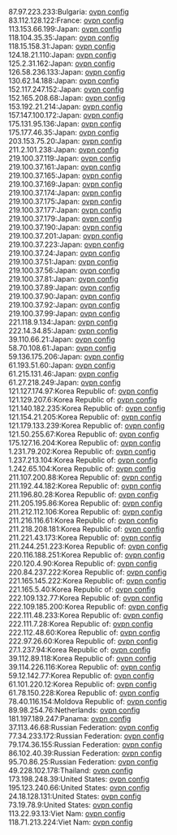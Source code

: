 87.97.223.233:Bulgaria: [ovpn config](vpn/87_97_223_233.ovpn)  
83.112.128.122:France: [ovpn config](vpn/83_112_128_122.ovpn)  
113.153.66.199:Japan: [ovpn config](vpn/113_153_66_199.ovpn)  
118.104.35.35:Japan: [ovpn config](vpn/118_104_35_35.ovpn)  
118.15.158.31:Japan: [ovpn config](vpn/118_15_158_31.ovpn)  
124.18.21.110:Japan: [ovpn config](vpn/124_18_21_110.ovpn)  
125.2.31.162:Japan: [ovpn config](vpn/125_2_31_162.ovpn)  
126.58.236.133:Japan: [ovpn config](vpn/126_58_236_133.ovpn)  
130.62.14.188:Japan: [ovpn config](vpn/130_62_14_188.ovpn)  
152.117.247.152:Japan: [ovpn config](vpn/152_117_247_152.ovpn)  
152.165.208.68:Japan: [ovpn config](vpn/152_165_208_68.ovpn)  
153.192.21.214:Japan: [ovpn config](vpn/153_192_21_214.ovpn)  
157.147.100.172:Japan: [ovpn config](vpn/157_147_100_172.ovpn)  
175.131.95.136:Japan: [ovpn config](vpn/175_131_95_136.ovpn)  
175.177.46.35:Japan: [ovpn config](vpn/175_177_46_35.ovpn)  
203.153.75.20:Japan: [ovpn config](vpn/203_153_75_20.ovpn)  
211.2.101.238:Japan: [ovpn config](vpn/211_2_101_238.ovpn)  
219.100.37.119:Japan: [ovpn config](vpn/219_100_37_119.ovpn)  
219.100.37.161:Japan: [ovpn config](vpn/219_100_37_161.ovpn)  
219.100.37.165:Japan: [ovpn config](vpn/219_100_37_165.ovpn)  
219.100.37.169:Japan: [ovpn config](vpn/219_100_37_169.ovpn)  
219.100.37.174:Japan: [ovpn config](vpn/219_100_37_174.ovpn)  
219.100.37.175:Japan: [ovpn config](vpn/219_100_37_175.ovpn)  
219.100.37.177:Japan: [ovpn config](vpn/219_100_37_177.ovpn)  
219.100.37.179:Japan: [ovpn config](vpn/219_100_37_179.ovpn)  
219.100.37.190:Japan: [ovpn config](vpn/219_100_37_190.ovpn)  
219.100.37.201:Japan: [ovpn config](vpn/219_100_37_201.ovpn)  
219.100.37.223:Japan: [ovpn config](vpn/219_100_37_223.ovpn)  
219.100.37.24:Japan: [ovpn config](vpn/219_100_37_24.ovpn)  
219.100.37.51:Japan: [ovpn config](vpn/219_100_37_51.ovpn)  
219.100.37.56:Japan: [ovpn config](vpn/219_100_37_56.ovpn)  
219.100.37.81:Japan: [ovpn config](vpn/219_100_37_81.ovpn)  
219.100.37.89:Japan: [ovpn config](vpn/219_100_37_89.ovpn)  
219.100.37.90:Japan: [ovpn config](vpn/219_100_37_90.ovpn)  
219.100.37.92:Japan: [ovpn config](vpn/219_100_37_92.ovpn)  
219.100.37.99:Japan: [ovpn config](vpn/219_100_37_99.ovpn)  
221.118.9.134:Japan: [ovpn config](vpn/221_118_9_134.ovpn)  
222.14.34.85:Japan: [ovpn config](vpn/222_14_34_85.ovpn)  
39.110.66.21:Japan: [ovpn config](vpn/39_110_66_21.ovpn)  
58.70.108.61:Japan: [ovpn config](vpn/58_70_108_61.ovpn)  
59.136.175.206:Japan: [ovpn config](vpn/59_136_175_206.ovpn)  
61.193.51.60:Japan: [ovpn config](vpn/61_193_51_60.ovpn)  
61.215.131.46:Japan: [ovpn config](vpn/61_215_131_46.ovpn)  
61.27.218.249:Japan: [ovpn config](vpn/61_27_218_249.ovpn)  
121.127.174.97:Korea Republic of: [ovpn config](vpn/121_127_174_97.ovpn)  
121.129.207.6:Korea Republic of: [ovpn config](vpn/121_129_207_6.ovpn)  
121.140.182.235:Korea Republic of: [ovpn config](vpn/121_140_182_235.ovpn)  
121.154.21.205:Korea Republic of: [ovpn config](vpn/121_154_21_205.ovpn)  
121.179.133.239:Korea Republic of: [ovpn config](vpn/121_179_133_239.ovpn)  
121.50.255.67:Korea Republic of: [ovpn config](vpn/121_50_255_67.ovpn)  
175.127.16.204:Korea Republic of: [ovpn config](vpn/175_127_16_204.ovpn)  
1.231.79.202:Korea Republic of: [ovpn config](vpn/1_231_79_202.ovpn)  
1.237.213.104:Korea Republic of: [ovpn config](vpn/1_237_213_104.ovpn)  
1.242.65.104:Korea Republic of: [ovpn config](vpn/1_242_65_104.ovpn)  
211.107.200.88:Korea Republic of: [ovpn config](vpn/211_107_200_88.ovpn)  
211.192.44.182:Korea Republic of: [ovpn config](vpn/211_192_44_182.ovpn)  
211.196.80.28:Korea Republic of: [ovpn config](vpn/211_196_80_28.ovpn)  
211.205.195.86:Korea Republic of: [ovpn config](vpn/211_205_195_86.ovpn)  
211.212.112.106:Korea Republic of: [ovpn config](vpn/211_212_112_106.ovpn)  
211.216.116.61:Korea Republic of: [ovpn config](vpn/211_216_116_61.ovpn)  
211.218.208.181:Korea Republic of: [ovpn config](vpn/211_218_208_181.ovpn)  
211.221.43.173:Korea Republic of: [ovpn config](vpn/211_221_43_173.ovpn)  
211.244.251.223:Korea Republic of: [ovpn config](vpn/211_244_251_223.ovpn)  
220.116.188.251:Korea Republic of: [ovpn config](vpn/220_116_188_251.ovpn)  
220.120.4.90:Korea Republic of: [ovpn config](vpn/220_120_4_90.ovpn)  
220.84.237.222:Korea Republic of: [ovpn config](vpn/220_84_237_222.ovpn)  
221.165.145.222:Korea Republic of: [ovpn config](vpn/221_165_145_222.ovpn)  
221.165.5.40:Korea Republic of: [ovpn config](vpn/221_165_5_40.ovpn)  
222.109.132.77:Korea Republic of: [ovpn config](vpn/222_109_132_77.ovpn)  
222.109.185.200:Korea Republic of: [ovpn config](vpn/222_109_185_200.ovpn)  
222.111.48.233:Korea Republic of: [ovpn config](vpn/222_111_48_233.ovpn)  
222.111.7.28:Korea Republic of: [ovpn config](vpn/222_111_7_28.ovpn)  
222.112.48.60:Korea Republic of: [ovpn config](vpn/222_112_48_60.ovpn)  
222.97.26.60:Korea Republic of: [ovpn config](vpn/222_97_26_60.ovpn)  
27.1.237.94:Korea Republic of: [ovpn config](vpn/27_1_237_94.ovpn)  
39.112.89.118:Korea Republic of: [ovpn config](vpn/39_112_89_118.ovpn)  
39.114.226.116:Korea Republic of: [ovpn config](vpn/39_114_226_116.ovpn)  
59.12.142.77:Korea Republic of: [ovpn config](vpn/59_12_142_77.ovpn)  
61.101.220.12:Korea Republic of: [ovpn config](vpn/61_101_220_12.ovpn)  
61.78.150.228:Korea Republic of: [ovpn config](vpn/61_78_150_228.ovpn)  
78.40.116.154:Moldova Republic of: [ovpn config](vpn/78_40_116_154.ovpn)  
89.98.254.76:Netherlands: [ovpn config](vpn/89_98_254_76.ovpn)  
181.197.189.247:Panama: [ovpn config](vpn/181_197_189_247.ovpn)  
37.113.46.68:Russian Federation: [ovpn config](vpn/37_113_46_68.ovpn)  
77.34.233.172:Russian Federation: [ovpn config](vpn/77_34_233_172.ovpn)  
79.174.36.155:Russian Federation: [ovpn config](vpn/79_174_36_155.ovpn)  
86.102.40.39:Russian Federation: [ovpn config](vpn/86_102_40_39.ovpn)  
95.70.86.25:Russian Federation: [ovpn config](vpn/95_70_86_25.ovpn)  
49.228.102.178:Thailand: [ovpn config](vpn/49_228_102_178.ovpn)  
173.198.248.39:United States: [ovpn config](vpn/173_198_248_39.ovpn)  
195.123.240.66:United States: [ovpn config](vpn/195_123_240_66.ovpn)  
24.18.128.131:United States: [ovpn config](vpn/24_18_128_131.ovpn)  
73.19.78.9:United States: [ovpn config](vpn/73_19_78_9.ovpn)  
113.22.93.13:Viet Nam: [ovpn config](vpn/113_22_93_13.ovpn)  
118.71.213.224:Viet Nam: [ovpn config](vpn/118_71_213_224.ovpn)  
